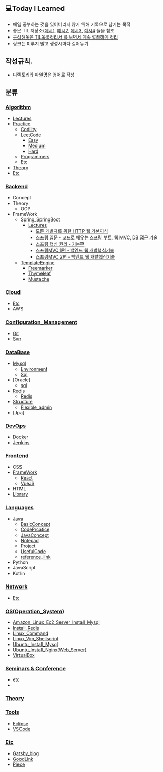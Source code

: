 ## 💻Today I Learned
- 매일 공부하는 것을 잊어버리지 않기 위해 기록으로 남기는 목적
- 좋은 TIL 저장소([예시1](https://github.com/Integerous/TIL), [예시2](https://github.com/namjunemy/TIL), [예시3](https://github.com/Integerous/TIL-1), [예시4]() 들을 참조
- [구상해놓은 TIL목록정리서 를 보면서 계속 깔끔하게 정리](https://www.notion.so/TIL-aa2e36d166f94254b43159f1bf756fda)
- 링크는 미루지 말고 생성시마다 걸어두기

## 작성규칙. 
- 디렉토리와 파일명은 영어로 작성  

## 분류

### [Algorithm](https://github.com/Highjune/TIL/tree/main/Algorithm)
- [Lectures](https://github.com/Highjune/TIL/tree/main/Algorithm/Lectures)
- [Practice](https://github.com/Highjune/TIL/tree/main/Algorithm/Practice)
    - [Codility](https://github.com/Highjune/TIL/tree/main/Algorithm/Practice/Codility)
    - [LeetCode](https://github.com/Highjune/TIL/tree/main/Algorithm/Practice/Leetcode)
        - [Easy](https://github.com/Highjune/TIL/tree/main/Algorithm/Practice/Leetcode/Easy)
        - [Medium](https://github.com/Highjune/TIL/tree/main/Algorithm/Practice/Leetcode/Medium)
        - [Hard](https://github.com/Highjune/TIL/tree/main/Algorithm/Practice/Leetcode/Hard)
    - [Programmers](https://github.com/Highjune/TIL/tree/main/Algorithm/Practice/Programmers)
    - [Etc](https://github.com/Highjune/TIL/tree/main/Algorithm/Practice/Etc)
- [Theory](https://github.com/Highjune/TIL/tree/main/Algorithm/Theory)
- [Etc](https://github.com/Highjune/TIL/blob/main/Algorithm/Etc.md)

   
### [Backend](https://github.com/Highjune/TIL/tree/main/Backend)
- Concept
- Theory
    - OOP
- FrameWork
    - [Spring_SpringBoot](https://github.com/Highjune/TIL/tree/main/Backend/FrameWork/Spring_SpringBoot)
        - [Lectures](https://github.com/Highjune/TIL/tree/main/Backend/FrameWork/Spring_SpringBoot/Lectures)
            - [모든 개발자를 위한 HTTP 웹 기본지식](https://github.com/Highjune/TIL/blob/main/Backend/FrameWork/Spring_SpringBoot/Lectures/%EB%AA%A8%EB%93%A0%20%EA%B0%9C%EB%B0%9C%EC%9E%90%EB%A5%BC%20%EC%9C%84%ED%95%9C%20HTTP%20%EC%9B%B9%20%EA%B8%B0%EB%B3%B8%20%EC%A7%80%EC%8B%9D.md)
            - [스프링 입문 - 코드로 배우는 스프링 부트, 웹 MVC, DB 접근 기술](https://github.com/Highjune/TIL/blob/main/Backend/FrameWork/Spring_SpringBoot/Lectures/%EC%8A%A4%ED%94%84%EB%A7%81%20%EC%9E%85%EB%AC%B8%20-%20%EC%BD%94%EB%93%9C%EB%A1%9C%20%EB%B0%B0%EC%9A%B0%EB%8A%94%20%EC%8A%A4%ED%94%84%EB%A7%81%20%EB%B6%80%ED%8A%B8%2C%20%EC%9B%B9%20MVC%2C%20DB%20%EC%A0%91%EA%B7%BC%20%EA%B8%B0%EC%88%A0.md)
            - [스프링 핵심 원리 - 기본편](https://github.com/Highjune/TIL/blob/main/Backend/FrameWork/Spring_SpringBoot/Lectures/%EC%8A%A4%ED%94%84%EB%A7%81%20%ED%95%B5%EC%8B%AC%20%EC%9B%90%EB%A6%AC%20-%20%EA%B8%B0%EB%B3%B8%ED%8E%B8.md)
            - [스프링MVC 1편 - 백엔드 웹 개발핵심기술](https://github.com/Highjune/TIL/blob/main/Backend/FrameWork/Spring_SpringBoot/Lectures/%EC%8A%A4%ED%94%84%EB%A7%81MVC1%ED%8E%B8_%EB%B0%B1%EC%97%94%EB%93%9C%EC%9B%B9%EA%B0%9C%EB%B0%9C%ED%95%B5%EC%8B%AC%EA%B8%B0%EC%88%A0.md)
            - [스프링MVC 2편 - 백엔드 웹 개발핵심기술](https://github.com/Highjune/TIL/blob/main/Backend/FrameWork/Spring_SpringBoot/Lectures/%EC%8A%A4%ED%94%84%EB%A7%81MVC2%ED%8E%B8_%EB%B0%B1%EC%97%94%EB%93%9C%EC%9B%B9%EA%B0%9C%EB%B0%9C%ED%99%9C%EC%9A%A9%EA%B8%B0%EC%88%A0.md)
    - [TemplateEngine](https://github.com/Highjune/TIL/tree/main/Backend/FrameWork/Spring_SpringBoot/TempleteEngine)
        - [Freemarker](https://github.com/Highjune/TIL/blob/main/Backend/FrameWork/Spring_SpringBoot/TempleteEngine/Freemarker.md)
        - [Thymeleaf](https://github.com/Highjune/TIL/blob/main/Backend/FrameWork/Spring_SpringBoot/TempleteEngine/Thymeleaf.md)
        - [Mustache](https://github.com/Highjune/TIL/blob/main/Backend/FrameWork/Spring_SpringBoot/TempleteEngine/Mustache.md)



### [Cloud](https://github.com/Highjune/TIL/tree/main/Cloud)
- [Etc](https://github.com/Highjune/TIL/blob/main/Cloud/Etc.md)
- AWS



### [Configuration_Management](https://github.com/Highjune/TIL/tree/main/Configuration_Management)
- [Git](https://github.com/Highjune/TIL/blob/master/Configuration_Management/git.md) 
- [Svn](https://github.com/Highjune/TIL/blob/master/Configuration_Management/svn.md)


### [DataBase](https://github.com/Highjune/TIL/tree/main/DataBase)
- [Mysql](https://github.com/Highjune/TIL/tree/main/DataBase/Mysql)
    - [Environment](https://github.com/Highjune/TIL/blob/master/DataBase/Mysql/mysql_environment.md)
    - [Sql](https://github.com/Highjune/TIL/blob/master/DateBase/Mysql/mysql_sql.md)
- [Oracle]
    - [sql](https://github.com/Highjune/TIL/blob/main/DataBase/Oracle/Oracle_sql.md)
- [Redis](https://github.com/Highjune/TIL/tree/main/DataBase/Redis)
    - [Redis](https://github.com/Highjune/TIL/blob/main/DataBase/Redis/Redis.md)
- [Structure](https://github.com/Highjune/TIL/tree/main/DataBase/Structure)
    - [Flexible_admin](https://github.com/Highjune/TIL/blob/main/DataBase/Structure/Flexible_admin.md)
- [Jpa]

### [DevOps](https://github.com/Highjune/TIL/tree/main/DevOps)
- [Docker](https://github.com/Highjune/TIL/blob/main/DevOps/Docker.md)
- [Jenkins](https://github.com/Highjune/TIL/blob/main/DevOps/Jenkins.md)




### [Frontend](https://github.com/Highjune/TIL/tree/main/Frontend)
- CSS
- [FrameWork](https://github.com/Highjune/TIL/tree/main/Frontend/FrameWork)
    - [React](https://github.com/Highjune/TIL/blob/main/Frontend/FrameWork/React.md)
    - [VueJS](https://github.com/Highjune/TIL/blob/main/Frontend/FrameWork/Vuejs.md)
- HTML
- [Library](https://github.com/Highjune/TIL/tree/main/Frontend/Library)



### [Languages](https://github.com/Highjune/TIL/tree/main/Languages)
- [Java](https://github.com/Highjune/TIL/tree/master/Languages/Java)
    - [BasicConcept](https://github.com/Highjune/TIL/tree/main/Languages/Java/BasicConcept)
    - [CodePrcatice](https://github.com/Highjune/TIL/tree/main/Languages/Java/CodePractice)
    - [JavaConcept](https://github.com/Highjune/TIL/tree/main/Languages/Java/JavaConcept)
    - [Notepad](https://github.com/Highjune/TIL/tree/main/Languages/Java/Notepad)
    - [Project](https://github.com/Highjune/TIL/tree/main/Languages/Java/Project)
    - [UsefulCode](https://github.com/Highjune/TIL/tree/main/Languages/Java/UsefulCode)
    - [reference_link](https://github.com/Highjune/TIL/blob/main/Languages/Java/reference_link.md)
- Python
- JavaScript
- Kotlin

### [Network](https://github.com/Highjune/TIL/tree/main/Network)
- [Etc](https://github.com/Highjune/TIL/blob/main/Network/Etc.md)


### [OS(Operation_System)](https://github.com/Highjune/TIL/tree/main/OS(Operation_System))
- [Amazon_Linux_Ec2_Server_Install_Mysql](https://github.com/Highjune/TIL/blob/main/OS(Operation_System)/Amazon_Linux_Ec2_Server_Install_Mysql.md)
- [Install_Redis](https://github.com/Highjune/TIL/blob/main/OS(Operation_System)/Install_Redis.md)
- [Linux_Command](https://github.com/Highjune/TIL/blob/main/OS(Operation_System)/Linux_Command.md)
- [Linux_Vim_Shellscript](https://github.com/Highjune/TIL/blob/main/OS(Operation_System)/Linux_Vim_Shellscript.md)
- [Ubuntu_Install_Mysql](https://github.com/Highjune/TIL/blob/main/OS(Operation_System)/Ubuntu_Install_Mysql.md)
- [Ubuntu_Install_Nginx(Web_Server)](https://github.com/Highjune/TIL/blob/main/OS(Operation_System)/Ubuntu_Install_Nginx(Web_Server).md)
- [VirtualBox](https://github.com/Highjune/TIL/blob/main/OS(Operation_System)/VirtualBox.md)

### [Seminars & Conference](https://github.com/Highjune/TIL/tree/main/Seminars%26Conference)
- [etc](https://github.com/Highjune/TIL/blob/main/Seminars%26Conference/etc.md)
- 

### [Theory](https://github.com/Highjune/TIL/tree/main/Theory)


### [Tools](https://github.com/Highjune/TIL/tree/main/Tools)
- [Eclipse](https://github.com/Highjune/TIL/blob/master/Tools/eclipse.md)
- [VSCode](https://github.com/Highjune/TIL/blob/master/Tools/vscode.md)



### [Etc](https://github.com/Highjune/TIL/tree/main/Etc)
- [Gatsby_blog](https://github.com/Highjune/TIL/blob/main/Etc/gatsby_blog.md)
- [GoodLink](https://github.com/Highjune/TIL/blob/main/Etc/GoodLink.md)
- [Piece](https://github.com/Highjune/TIL/blob/main/Etc/Piece.md)
  
